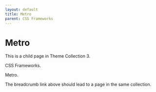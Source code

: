 ```yaml
---
layout: default
title: Metro
parent: CSS Frameworks
---
```


# Metro

This is a child page in Theme Collection 3.

CSS Frameworks.

Metro.

The breadcrumb link above should lead to a page in the same collection.
